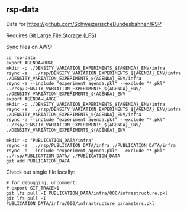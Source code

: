 rsp-data
--------

Data for https://github.com/SchweizerischeBundesbahnen/RSP

Requires [Git Large File Storage (LFS)](https://git-lfs.github.com/)

Sync files on AWS:
```shell script
cd rsp-data
export AGENDA=HUGE
mkdir -p ./DENSITY_VARIATION_EXPERIMENTS_${AGENDA}_ENV/infra
rsync -a  ../rsp/DENSITY_VARIATION_EXPERIMENTS_${AGENDA}_ENV/infra ./DENSITY_VARIATION_EXPERIMENTS_${AGENDA}_ENV/infra
rsync -a --include "experiment_agenda.pkl" --exclude "*.pkl" ../rsp/DENSITY_VARIATION_EXPERIMENTS_${AGENDA}_ENV/ ./DENSITY_VARIATION_EXPERIMENTS_${AGENDA}_ENV
export AGENDA=LARGE
mkdir -p ./DENSITY_VARIATION_EXPERIMENTS_${AGENDA}_ENV/infra
rsync -a  ../rsp/DENSITY_VARIATION_EXPERIMENTS_${AGENDA}_ENV/infra ./DENSITY_VARIATION_EXPERIMENTS_${AGENDA}_ENV/infra
rsync -a --include "experiment_agenda.pkl" --exclude "*.pkl" ../rsp/DENSITY_VARIATION_EXPERIMENTS_${AGENDA}_ENV/ ./DENSITY_VARIATION_EXPERIMENTS_${AGENDA}_ENV

mkdir -p "PUBLICATION_DATA/infra"
rsync -a  ../rsp/PUBLICATION_DATA/infra ./PUBLICATION_DATA/infra
rsync -a --include "experiment_agenda.pkl" --exclude "*.pkl" ../rsp/PUBLICATION_DATA/ ./PUBLICATION_DATA
git add PUBLICATION_DATA
```

Check out single file locally:
```shell script
# for debugging, uncomment:
# export GIT_TRACE=1
git lfs pull -I PUBLICATION_DATA/infra/000/infrastructure.pkl
git lfs pull -I PUBLICATION_DATA/infra/000/infrastructure_parameters.pkl
```